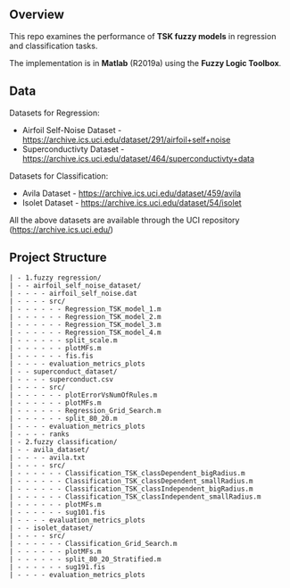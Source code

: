 ## Overview

This repo examines the performance of **TSK fuzzy models** in regression and classification tasks.

The implementation is in **Matlab** (R2019a) using the **Fuzzy Logic Toolbox**.

## Data

Datasets for Regression:
- Airfoil Self-Noise Dataset - https://archive.ics.uci.edu/dataset/291/airfoil+self+noise
- Superconductivty Dataset - https://archive.ics.uci.edu/dataset/464/superconductivty+data

Datasets for Classification:
- Avila Dataset - https://archive.ics.uci.edu/dataset/459/avila
- Isolet Dataset - https://archive.ics.uci.edu/dataset/54/isolet

All the above datasets are available through the UCI repository (https://archive.ics.uci.edu/)

## Project Structure
```
| - 1.fuzzy regression/
| - - airfoil_self_noise_dataset/
| - - - - airfoil_self_noise.dat
| - - - - src/
| - - - - - - Regression_TSK_model_1.m
| - - - - - - Regression_TSK_model_2.m
| - - - - - - Regression_TSK_model_3.m
| - - - - - - Regression_TSK_model_4.m
| - - - - - - split_scale.m
| - - - - - - plotMFs.m
| - - - - - - fis.fis
| - - - - evaluation_metrics_plots
| - - superconduct_dataset/
| - - - - superconduct.csv
| - - - - src/
| - - - - - - plotErrorVsNumOfRules.m
| - - - - - - plotMFs.m
| - - - - - - Regression_Grid_Search.m
| - - - - - - split_80_20.m
| - - - - evaluation_metrics_plots
| - - - - ranks
| - 2.fuzzy classification/
| - - avila_dataset/
| - - - - avila.txt
| - - - - src/
| - - - - - - Classification_TSK_classDependent_bigRadius.m
| - - - - - - Classification_TSK_classDependent_smallRadius.m
| - - - - - - Classification_TSK_classIndependent_bigRadius.m
| - - - - - - Classification_TSK_classIndependent_smallRadius.m
| - - - - - - plotMFs.m
| - - - - - - sug101.fis 
| - - - - evaluation_metrics_plots
| - - isolet_dataset/
| - - - - src/
| - - - - - - Classification_Grid_Search.m
| - - - - - - plotMFs.m
| - - - - - - split_80_20_Stratified.m
| - - - - - - sug191.fis
| - - - - evaluation_metrics_plots
```
